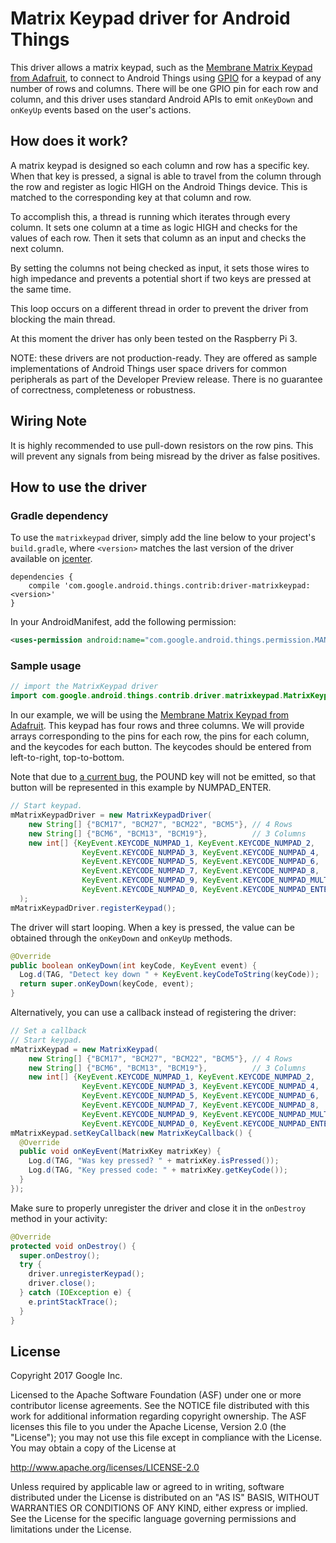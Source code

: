 Matrix Keypad driver for Android Things
=====================================

This driver allows a matrix keypad, such as the [Membrane Matrix Keypad from Adafruit](https://www.adafruit.com/product/419),
 to connect to Android Things using [GPIO](https://developer.android.com/things/sdk/pio/gpio.html)
for a keypad of any number of rows and columns. There will be one GPIO pin for each row and column, and this driver uses standard
Android APIs to emit `onKeyDown` and `onKeyUp` events based on the user's actions.

How does it work?
-----------------
A matrix keypad is designed so each column and row has a specific key. When that key is pressed, a
signal is able to travel from the column through the row and register as logic HIGH on the Android
Things device. This is matched to the corresponding key at that column and row.

To accomplish this, a thread is running which iterates through every column. It sets one column at
a time as logic HIGH and checks for the values of each row. Then it sets that column as an input and
checks the next column.

By setting the columns not being checked as input, it sets those wires to high impedance and prevents
a potential short if two keys are pressed at the same time.

This loop occurs on a different thread in order to prevent the driver from blocking the main thread.

At this moment the driver has only been tested on the Raspberry Pi 3.

NOTE: these drivers are not production-ready. They are offered as sample
implementations of Android Things user space drivers for common peripherals
as part of the Developer Preview release. There is no guarantee
of correctness, completeness or robustness.

Wiring Note
-----------
It is highly recommended to use pull-down resistors on the row pins. This will prevent any signals from being misread
by the driver as false positives.

How to use the driver
---------------------

### Gradle dependency

To use the `matrixkeypad` driver, simply add the line below to your project's `build.gradle`,
where `<version>` matches the last version of the driver available on [jcenter][jcenter].

```
dependencies {
    compile 'com.google.android.things.contrib:driver-matrixkeypad:<version>'
}
```

In your AndroidManifest, add the following permission:

```xml
<uses-permission android:name="com.google.android.things.permission.MANAGE_INPUT_DRIVERS" />
```

### Sample usage


```java
// import the MatrixKeypad driver
import com.google.android.things.contrib.driver.matrixkeypad.MatrixKeypadInputDriver;
```

In our example, we will be using the [Membrane Matrix Keypad from Adafruit](https://www.adafruit.com/product/419).
This keypad has four rows and three columns. We will provide arrays corresponding to the pins for each row,
the pins for each column, and the keycodes for each button. The keycodes should be entered from
left-to-right, top-to-bottom.

Note that due to [a current bug](https://issuetracker.google.com/issues/63321348), the POUND key
will not be emitted, so that button will be represented in this example by NUMPAD_ENTER.

```java
// Start keypad.
mMatrixKeypadDriver = new MatrixKeypadDriver(
    new String[] {"BCM17", "BCM27", "BCM22", "BCM5"}, // 4 Rows
    new String[] {"BCM6", "BCM13", "BCM19"},          // 3 Columns
    new int[] {KeyEvent.KEYCODE_NUMPAD_1, KeyEvent.KEYCODE_NUMPAD_2,
                KeyEvent.KEYCODE_NUMPAD_3, KeyEvent.KEYCODE_NUMPAD_4,
                KeyEvent.KEYCODE_NUMPAD_5, KeyEvent.KEYCODE_NUMPAD_6,
                KeyEvent.KEYCODE_NUMPAD_7, KeyEvent.KEYCODE_NUMPAD_8,
                KeyEvent.KEYCODE_NUMPAD_9, KeyEvent.KEYCODE_NUMPAD_MULTIPLY,
                KeyEvent.KEYCODE_NUMPAD_0, KeyEvent.KEYCODE_NUMPAD_ENTER} // 12 buttons
  );
mMatrixKeypadDriver.registerKeypad();
```

The driver will start looping. When a key is pressed, the value can be obtained through the `onKeyDown`
and `onKeyUp` methods.

```java
@Override
public boolean onKeyDown(int keyCode, KeyEvent event) {
  Log.d(TAG, "Detect key down " + KeyEvent.keyCodeToString(keyCode));
  return super.onKeyDown(keyCode, event);
}
```

Alternatively, you can use a callback instead of registering the driver:

```java
// Set a callback
// Start keypad.
mMatrixKeypad = new MatrixKeypad(
    new String[] {"BCM17", "BCM27", "BCM22", "BCM5"}, // 4 Rows
    new String[] {"BCM6", "BCM13", "BCM19"},          // 3 Columns
    new int[] {KeyEvent.KEYCODE_NUMPAD_1, KeyEvent.KEYCODE_NUMPAD_2,
                KeyEvent.KEYCODE_NUMPAD_3, KeyEvent.KEYCODE_NUMPAD_4,
                KeyEvent.KEYCODE_NUMPAD_5, KeyEvent.KEYCODE_NUMPAD_6,
                KeyEvent.KEYCODE_NUMPAD_7, KeyEvent.KEYCODE_NUMPAD_8,
                KeyEvent.KEYCODE_NUMPAD_9, KeyEvent.KEYCODE_NUMPAD_MULTIPLY,
                KeyEvent.KEYCODE_NUMPAD_0, KeyEvent.KEYCODE_NUMPAD_ENTER} // 12 buttons
mMatrixKeypad.setKeyCallback(new MatrixKeyCallback() {
  @Override
  public void onKeyEvent(MatrixKey matrixKey) {
    Log.d(TAG, "Was key pressed? " + matrixKey.isPressed());
    Log.d(TAG, "Key pressed code: " + matrixKey.getKeyCode());
  }
});
```

Make sure to properly unregister the driver and close it in the `onDestroy` method in your activity:

```java
@Override
protected void onDestroy() {
  super.onDestroy();
  try {
    driver.unregisterKeypad();
    driver.close();
  } catch (IOException e) {
    e.printStackTrace();
  }
}
```

License
-------

Copyright 2017 Google Inc.

Licensed to the Apache Software Foundation (ASF) under one or more contributor
license agreements.  See the NOTICE file distributed with this work for
additional information regarding copyright ownership.  The ASF licenses this
file to you under the Apache License, Version 2.0 (the "License"); you may not
use this file except in compliance with the License.  You may obtain a copy of
the License at

  http://www.apache.org/licenses/LICENSE-2.0

Unless required by applicable law or agreed to in writing, software
distributed under the License is distributed on an "AS IS" BASIS, WITHOUT
WARRANTIES OR CONDITIONS OF ANY KIND, either express or implied.  See the
License for the specific language governing permissions and limitations under
the License.

[jcenter]: https://bintray.com/google/androidthings/contrib-driver-matrixkeypad